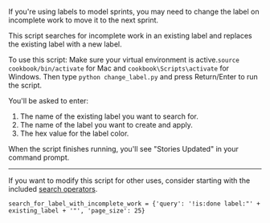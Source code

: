 If you're using labels to model sprints, you may need to change the label on incomplete work to move it to the next sprint.

This script searches for incomplete work in an existing label and replaces the existing label with a new label.

To use this script:
Make sure your virtual environment is active.`source cookbook/bin/activate` for Mac and `cookbook\Scripts\activate` for Windows.
Then type `python change_label.py` and press Return/Enter to run the script. 

You'll be asked to enter:
1. The name of the existing label you want to search for.
2. The name of the label you want to create and apply.
3. The hex value for the label color.

When the script finishes running, you'll see "Stories Updated" in your command prompt.

----

If you want to modify this script for other uses, consider starting with the included [search operators](https://help.clubhouse.io/hc/en-us/articles/360000046646-Search-Operators). 

`search_for_label_with_incomplete_work = {'query': '!is:done label:"' + existing_label + '"', 'page_size': 25}`
